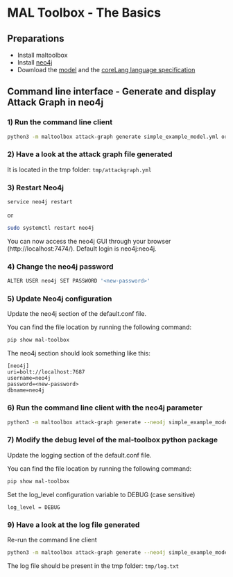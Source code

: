# MAL Toolbox - The Basics

## Preparations
- Install maltoolbox
- Install [neo4j](https://neo4j.com/docs/operations-manual/current/installation/)
- Download the [model](https://github.com/mal-lang/mal-toolbox-tutorial/blob/main/res/mal-toolbox/common/simple_example_model.yml) and the [coreLang language specification](https://github.com/mal-lang/mal-toolbox-tutorial/blob/main/res/mal-toolbox/common/org.mal-lang.coreLang-1.0.0.mar)

## Command line interface - Generate and display Attack Graph in neo4j

### 1) Run the command line client
```sh
python3 -m maltoolbox attack-graph generate simple_example_model.yml org.mal-lang.coreLang-1.0.0.mar
```

### 2) Have a look at the attack graph file generated
It is located in the tmp folder: `tmp/attackgraph.yml`

### 3) Restart Neo4j
```sh
service neo4j restart
```

or

```sh
sudo systemctl restart neo4j
```

You can now access the neo4j GUI through your browser (http://localhost:7474/).
Default login is neo4j:neo4j.

### 4) Change the neo4j password
```sh
ALTER USER neo4j SET PASSWORD '<new-password>'
```

### 5) Update Neo4j configuration
Update the neo4j section of the default.conf file.

You can find the file location by running the following command:

```sh
pip show mal-toolbox
```

The neo4j section should look something like this:
```
[neo4j]
uri=bolt://localhost:7687
username=neo4j
password=<new-password>
dbname=neo4j
```

### 6) Run the command line client with the neo4j parameter
```sh
python3 -m maltoolbox attack-graph generate --neo4j simple_example_model.yml org.mal-lang.coreLang-1.0.0.mar
```

### 7) Modify the debug level of the mal-toolbox python package
Update the logging section of the default.conf file.

You can find the file location by running the following command:

```sh
pip show mal-toolbox
```

Set the log_level configuration variable to DEBUG (case sensitive)

```
log_level = DEBUG
```

### 9) Have a look at the log file generated
Re-run the command line client 
```sh
python3 -m maltoolbox attack-graph generate --neo4j simple_example_model.yml org.mal-lang.coreLang-1.0.0.mar
```

The log file should be present in the tmp folder: `tmp/log.txt`

